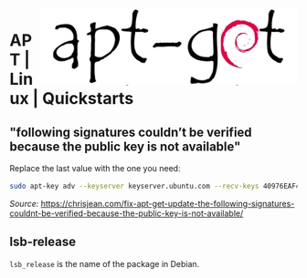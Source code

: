 <img src="./assets/Apt-get_logo.jpg" alt="APT logo" style="width: 450px;" align="right">

# APT | Linux | Quickstarts

## "following signatures couldn’t be verified because the public key is not available"
Replace the last value with the one you need: 
```bash
sudo apt-key adv --keyserver keyserver.ubuntu.com --recv-keys 40976EAF437D05B5
```
*Source:* https://chrisjean.com/fix-apt-get-update-the-following-signatures-couldnt-be-verified-because-the-public-key-is-not-available/

## lsb-release
`lsb_release` is the name of the package in Debian.
